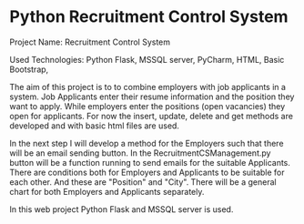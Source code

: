 # Python Recruitment Control System

Project Name: Recruitment Control System

Used Technologies: Python Flask, MSSQL server, PyCharm, HTML, Basic Bootstrap,

The aim of this project is to to combine employers with job applicants in a system. 
Job Applicants enter their resume information and the position they want to apply. 
While employers enter the positions (open vacancies) they open for applicants.
For now the insert, update, delete and get methods are developed and with basic html files are used.

In the next step I will develop a method for the Employers such that there will be an email sending button. 
In the RecruitmentCSManagement.py button will be a function running to send emails for the suitable Applicants.
There are conditions both for Employers and Applicants to be suitable for each other. 
And these are "Position" and "City". 
There will be a general chart for both Employers and Applicants separately.

In this web project Python Flask and MSSQL server is used.
